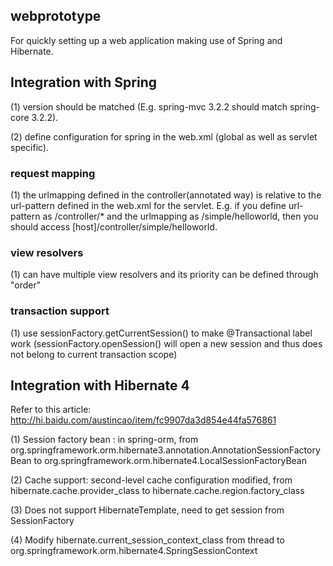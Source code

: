 ## webprototype

For quickly setting up a web application making use of Spring and Hibernate.

## Integration with Spring

(1) version should be matched (E.g. spring-mvc 3.2.2 should match spring-core 3.2.2).

(2) define configuration for spring in the web.xml (global as well as servlet specific).

### request mapping

(1) the urlmapping defined in the controller(annotated way) is relative to the url-pattern defined in the web.xml 
for the servlet. E.g. if you define url-pattern as /controller/* and the urlmapping as /simple/helloworld, 
then you should access [host]/controller/simple/helloworld.

### view resolvers

(1) can have multiple view resolvers and its priority can be defined through "order"

### transaction support

(1) use sessionFactory.getCurrentSession() to make @Transactional label work (sessionFactory.openSession() will open a new 
session and thus does not belong to current transaction scope)

## Integration with Hibernate 4

Refer to this article: http://hi.baidu.com/austincao/item/fc9907da3d854e44fa576861

(1) Session factory bean : in spring-orm, from org.springframework.orm.hibernate3.annotation.AnnotationSessionFactoryBean to 
org.springframework.orm.hibernate4.LocalSessionFactoryBean

(2) Cache support: second-level cache configuration modified, from hibernate.cache.provider_class to hibernate.cache.region.factory_class

(3) Does not support HibernateTemplate, need to get session from SessionFactory

(4) Modify hibernate.current_session_context_class from thread to org.springframework.orm.hibernate4.SpringSessionContext
